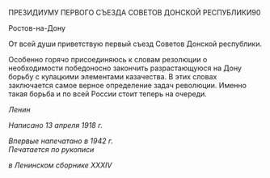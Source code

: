 ПРЕЗИДИУМУ ПЕРВОГО СЪЕЗДА СОВЕТОВ ДОНСКОЙ РЕСПУБЛИКИ90

Ростов-на-Дону

От всей души приветствую первый съезд Советов Донской республики.

Особенно горячо присоединяюсь к словам резолюции о необходимости победоносно закончить разрастающуюся на Дону борьбу с кулацкими элементами казачества. В этих словах заключается самое верное определение задач революции. Именно такая борьба и по всей России стоит теперь на очереди.

_Ленин_

_Написано 13 апреля 1918 г._

_Впервые напечатано в 1942 г.                                                             Печатается по рукописи_

_в Ленинском сборнике_ _XXXIV_